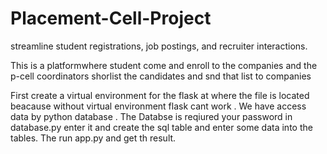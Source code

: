 # Placement-Cell-Project
 streamline student registrations, job postings, and recruiter interactions.  

This is a platformwhere student come and enroll to the companies and the p-cell coordinators shorlist the candidates and snd that list to companies

First create a virtual environment for the flask at where the file is located beacause without virtual environment flask cant work .
We have access data by python database . The Databse is reqiured your password in database.py enter it and create the sql table and enter some data into the tables.
The run app.py and get th result.
 

